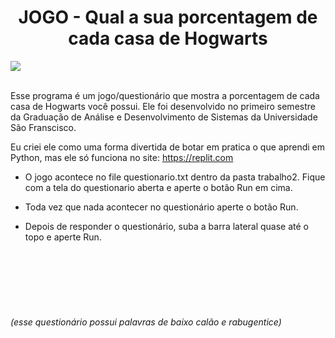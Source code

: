 <h1 align=center> JOGO -  Qual a sua porcentagem de cada casa de Hogwarts </h1>

<img align="center" src="https://user-images.githubusercontent.com/80162033/119371016-599f7d80-bc8c-11eb-9e37-8f3a26e0de54.png" />
</br></br>


Esse programa é um jogo/questionário que mostra a porcentagem de cada casa de Hogwarts você possui. Ele foi desenvolvido no primeiro semestre da Graduação de Análise e Desenvolvimento de Sistemas da Universidade São Franscisco.

Eu criei ele como uma forma divertida de botar em pratica o que aprendi em Python, mas ele só funciona no site: https://replit.com



* O jogo acontece no file questionario.txt dentro da pasta trabalho2. Fique com a tela do questionario aberta e aperte o botão Run em cima.

* Toda vez que nada acontecer no questionário aperte o botão Run.

* Depois de responder o questionário, suba a barra lateral quase até o topo e aperte Run.


</br></br></br></br></br>
<h6> (esse questionário possui palavras de baixo calão e rabugentice) </h6>
